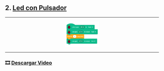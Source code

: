 ## 2. [Led con Pulsador](README.md)

---

<p align="center"><img src="img/ledPulsador.png" alt="ledPuls" width="22%"></p>

---

### 🎞️ [Descargar Video](https://raw.githubusercontent.com/Nando-Asir/practicasRaspberry/refs/heads/main/videos/pulsarLed.mov)
